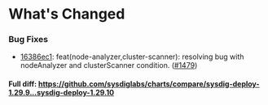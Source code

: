 # What's Changed

### Bug Fixes
- [16386ec1](https://github.com/sysdiglabs/charts/commit/16386ec18d4e76f0744926ead627ada28eca1e4b): feat(node-analyzer,cluster-scanner): resolving bug with nodeAnalyzer and clusterScanner condition. ([#1479](https://github.com/sysdiglabs/charts/issues/1479))
#### Full diff: https://github.com/sysdiglabs/charts/compare/sysdig-deploy-1.29.9...sysdig-deploy-1.29.10

